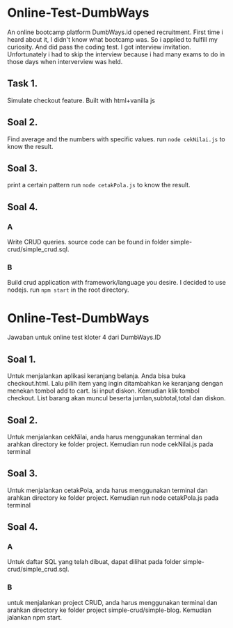 # Online-Test-DumbWays
An online bootcamp platform DumbWays.id opened recruitment. First time i heard about it, I didn't know what bootcamp was. So i applied to fulfill my curiosity. And did pass the coding test. I got interview invitation. Unfortunately i had to skip the interview because i had many exams to do in those days when interverview was held.

## Task 1. 
Simulate checkout feature. Built with html+vanilla js

## Soal 2.
Find average and the numbers with specific values.
run ```node cekNilai.js``` to know the result.

## Soal 3.
print a certain pattern
run ```node cetakPola.js``` to know the result.

## Soal 4.
### A 
Write CRUD queries.
source code can be found in folder simple-crud/simple_crud.sql.

### B
Build crud application with framework/language you desire.
I decided to use nodejs. 
run ```npm start``` in the root directory.






# Online-Test-DumbWays
Jawaban untuk online test kloter 4 dari DumbWays.ID

## Soal 1. 
Untuk menjalankan aplikasi keranjang belanja. Anda bisa buka checkout.html. Lalu pilih item yang ingin ditambahkan ke keranjang dengan menekan tombol add to cart. Isi input diskon. Kemudian klik tombol checkout. List barang akan muncul beserta jumlan,subtotal,total dan diskon.

## Soal 2.
Untuk menjalankan cekNilai, anda harus menggunakan terminal dan arahkan directory ke folder project. Kemudian run node cekNilai.js pada terminal

## Soal 3.
Untuk menjalankan cetakPola, anda harus menggunakan terminal dan arahkan directory ke folder project. Kemudian run node cetakPola.js pada terminal

## Soal 4.
### A 
Untuk daftar SQL yang telah dibuat, dapat dilihat pada folder simple-crud/simple_crud.sql.
### B
untuk menjalankan project CRUD, anda harus menggunakan terminal dan arahkan directory ke folder project simple-crud/simple-blog. Kemudian jalankan npm start.
